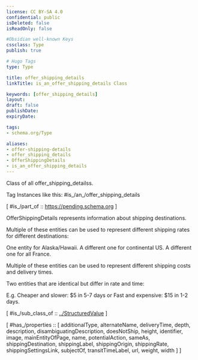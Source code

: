 ```yaml
---
license: CC BY-SA 4.0
confidential: public
isDeleted: false
isReadOnly: false

#Obsidian well-known Keys
cssclass: Type
publish: true

# Hugo Tags
type: Type

title: offer_shipping_details
linkTitle: is_an_offer_shipping_details Class

keywords: [offer_shipping_details]
layout: 
draft: false
publishDate:
expiryDate: 

tags:
- schema.org/Type

aliases:
- offer-shipping-details
- offer_shipping_details
- OfferShippingDetails
- is_an_offer_shipping_details
---
```


Class of all offer_shipping_detailss.

Tag Instances like this: 
#is_/an_/offer_shipping_details

[ #is_/part_of :: https://pending.schema.org ]

OfferShippingDetails represents information about shipping destinations.

Multiple of these entities can be used to represent different shipping rates for different destinations:

One entity for Alaska/Hawaii. A different one for continental US. A different one for all France.

Multiple of these entities can be used to represent different shipping costs and delivery times.

Two entities that are identical but differ in rate and time:

E.g. Cheaper and slower: $5 in 5-7 days
or Fast and expensive: $15 in 1-2 days.

[ #is_/sub_class_of :: [../StructuredValue](../StructuredValue) ]

[ #has_/properties :: [ additionalType, alternateName, deliveryTime, depth, description, disambiguatingDescription, doesNotShip, height, identifier, image, mainEntityOfPage, name, potentialAction, sameAs, shippingDestination, shippingLabel, shippingOrigin, shippingRate, shippingSettingsLink, subjectOf, transitTimeLabel, url, weight, width ] ]



